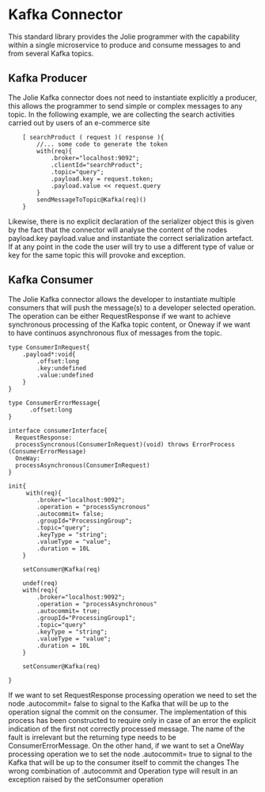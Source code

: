 # Kafka Connector

This standard library provides the Jolie programmer with the capability within a single microservice to produce and consume messages to and from several Kafka topics.

## Kafka Producer

The Jolie Kafka connector does not need to instantiate explicitly a producer, this allows the programmer to send simple or complex messages to any topic. In the following example, we are collecting the search activities carried out by users of an e-commerce site 


```jolie
    [ searchProduct ( request )( response ){
        //... some code to generate the token
        with(req){
            .broker="localhost:9092";
            .clientId="searchProduct";
            .topic="query";
            .payload.key = request.token;
            .payload.value << request.query
        }
        sendMessageToTopic@Kafka(req)()
    }
```
Likewise, there is no explicit declaration of the serializer object this is given by the fact that the connector will analyse the content of the nodes payload.key payload.value and instantiate the correct serialization artefact.
If at any point in the code the user will try to use a different type of value or key for the same topic this will provoke and exception.

## Kafka Consumer

The Jolie Kafka connector allows the developer to instantiate multiple consumers that will push the message(s) to a developer selected operation. The operation can be either RequestResponse if we want to achieve synchronous processing of the Kafka topic content, or Oneway if we want to have continuos asynchronous flux of messages from the topic.

```jolie
type ConsumerInRequest{
    .payload*:void{
        .offset:long
        .key:undefined
        .value:undefined
    }    
}

type ConsumerErrorMessage{
      .offset:long    
}

interface consumerInterface{
  RequestResponse:
  processSyncronous(ConsumerInRequest)(void) throws ErrorProcess (ConsumerErrorMessage)
  OneWay:
  processAsynchronous(ConsumerInRequest)
}

init{
     with(req){
        .broker="localhost:9092";
        .operation = "processSyncronous"
        .autocommit= false;
        .groupId="ProcessingGroup";
        .topic="query";
        .keyType = "string";
        .valueType = "value";
        .duration = 10L
    }

    setConsumer@Kafka(req)
    
    undef(req)
    with(req){
        .broker="localhost:9092";
        .operation = "processAsynchronous"
        .autocommit= true;
        .groupId="ProcessingGroup1";
        .topic="query"
        .keyType = "string";
        .valueType = "value";
        .duration = 10L
    }

    setConsumer@Kafka(req)

}
```

If we want to set RequestResponse processing operation we need to set the node .autocommit= false to signal to the Kafka that will be up to the operation signal the commit on the consumer. The implementation of this process has been constructed to require only in case of an error the explicit indication of the first not correctly processed message. The name of the fault is irrelevant but the returning type needs to be ConsumerErrorMessage.
On the other hand, if we want to set a OneWay processing operation we to set the node .autocommit= true to signal to the Kafka that will be up to  the consumer itself to commit the changes
The wrong combination of .autocommit and Operation type will result in an exception raised by the setConsumer operation 





